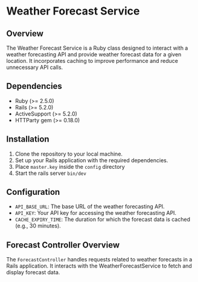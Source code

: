 # Weather Forecast Service

## Overview

The Weather Forecast Service is a Ruby class designed to interact with a
weather forecasting API and provide weather forecast data for a given location.
It incorporates caching to improve performance and reduce unnecessary API calls.

## Dependencies

- Ruby (>= 2.5.0)
- Rails (>= 5.2.0)
- ActiveSupport (>= 5.2.0)
- HTTParty gem (>= 0.18.0)

## Installation
1. Clone the repository to your local machine.
2. Set up your Rails application with the required dependencies.
3. Place `master.key` inside the `config` directory
4. Start the rails server `bin/dev`

## Configuration

- `API_BASE_URL`: The base URL of the weather forecasting API.
- `API_KEY`: Your API key for accessing the weather forecasting API.
- `CACHE_EXPIRY_TIME`: The duration for which the forecast data is cached (e.g., 30 minutes).

## Forecast Controller Overview

The `ForecastController` handles requests related to weather forecasts in a Rails application.
It interacts with the WeatherForecastService to fetch and display forecast data.